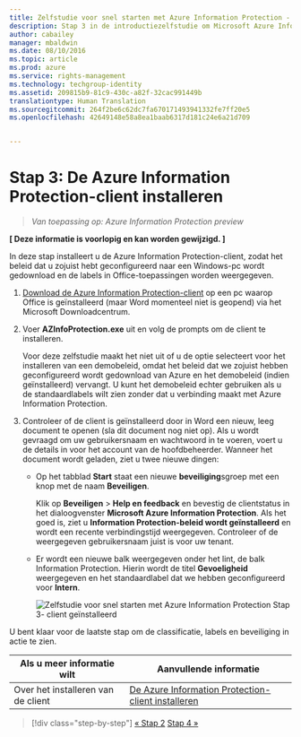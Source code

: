 ```yaml
---
title: Zelfstudie voor snel starten met Azure Information Protection - Stap 3 | Azure Rights Management
description: Stap 3 in de introductiezelfstudie om Microsoft Azure Information Protection snel uit te proberen voor uw organisatie, met slechts 4 stappen die minder dan 15 minuten duren.
author: cabailey
manager: mbaldwin
ms.date: 08/10/2016
ms.topic: article
ms.prod: azure
ms.service: rights-management
ms.technology: techgroup-identity
ms.assetid: 209815b9-81c9-430c-a82f-32cac991449b
translationtype: Human Translation
ms.sourcegitcommit: 264f2be6c62dc7fa670171493941332fe7ff20e5
ms.openlocfilehash: 42649148e58a8ea1baab6317d181c24e6a21d709


---
```


# Stap 3: De Azure Information Protection-client installeren 

>*Van toepassing op: Azure Information Protection preview*

**[ Deze informatie is voorlopig en kan worden gewijzigd. ]**

In deze stap installeert u de Azure Information Protection-client, zodat het beleid dat u zojuist hebt geconfigureerd naar een Windows-pc wordt gedownload en de labels in Office-toepassingen worden weergegeven. 

1. [Download de Azure Information Protection-client](https://www.microsoft.com/en-us/download/details.aspx?id=53018) op een pc waarop Office is geïnstalleerd (maar Word momenteel niet is geopend) via het Microsoft Downloadcentrum. 

2. Voer **AZInfoProtection.exe** uit en volg de prompts om de client te installeren.

    Voor deze zelfstudie maakt het niet uit of u de optie selecteert voor het installeren van een demobeleid, omdat het beleid dat we zojuist hebben geconfigureerd wordt gedownload van Azure en het demobeleid (indien geïnstalleerd) vervangt. U kunt het demobeleid echter gebruiken als u de standaardlabels wilt zien zonder dat u verbinding maakt met Azure Information Protection. 

3. Controleer of de client is geïnstalleerd door in Word een nieuw, leeg document te openen (sla dit document nog niet op). Als u wordt gevraagd om uw gebruikersnaam en wachtwoord in te voeren, voert u de details in voor het account van de hoofdbeheerder. Wanneer het document wordt geladen, ziet u twee nieuwe dingen:

    - Op het tabblad **Start** staat een nieuwe **beveiliging**sgroep met een knop met de naam **Beveiligen**.

        Klik op **Beveiligen** > **Help en feedback** en bevestig de clientstatus in het dialoogvenster **Microsoft Azure Information Protection**. Als het goed is, ziet u **Information Protection-beleid wordt geïnstalleerd** en wordt een recente verbindingstijd weergegeven. Controleer of de weergegeven gebruikersnaam juist is voor uw tenant.

    - Er wordt een nieuwe balk weergegeven onder het lint, de balk Information Protection. Hierin wordt de titel **Gevoeligheid** weergegeven en het standaardlabel dat we hebben geconfigureerd voor **Intern**. 
    
        ![Zelfstudie voor snel starten met Azure Information Protection Stap 3- client geïnstalleerd](../media/word2013-callouts2.png)

U bent klaar voor de laatste stap om de classificatie, labels en beveiliging in actie te zien.

|Als u meer informatie wilt|Aanvullende informatie|
|--------------------------------|--------------------------|
|Over het installeren van de client|[De Azure Information Protection-client installeren](info-protect-client.md)|


>[!div class="step-by-step"]
[&#171; Stap 2](infoprotect-tutorial-step2.md)
[Stap 4 &#187;](infoprotect-tutorial-step4.md)


<!--HONumber=Aug16_HO2-->



